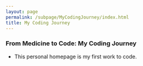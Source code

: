 ```yaml
---
layout: page
permalink: /subpage/MyCodingJourney/index.html
title: My Coding Journey
---
```


### From Medicine to Code: My Coding Journey 

- This personal homepage is my first work to code.
